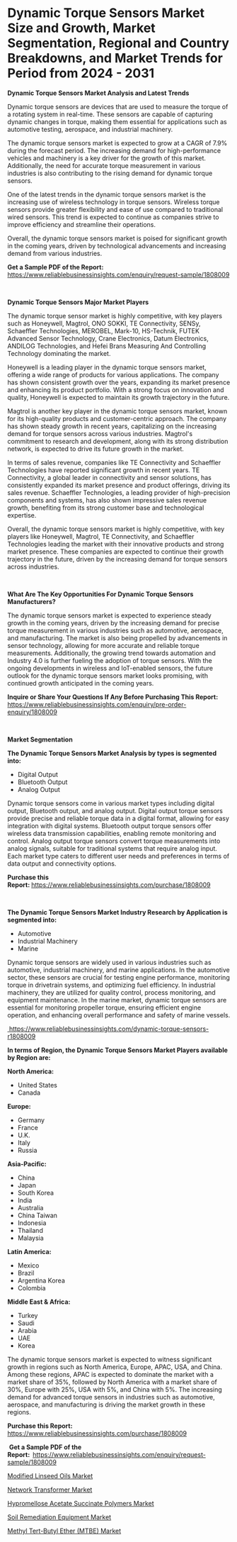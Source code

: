 <p><h1>Dynamic Torque Sensors Market Size and Growth, Market Segmentation, Regional and Country Breakdowns, and Market Trends for Period from 2024 -  2031</h1></p><p><strong>Dynamic Torque Sensors Market Analysis and Latest Trends</strong></p>
<p><p>Dynamic torque sensors are devices that are used to measure the torque of a rotating system in real-time. These sensors are capable of capturing dynamic changes in torque, making them essential for applications such as automotive testing, aerospace, and industrial machinery.</p><p>The dynamic torque sensors market is expected to grow at a CAGR of 7.9% during the forecast period. The increasing demand for high-performance vehicles and machinery is a key driver for the growth of this market. Additionally, the need for accurate torque measurement in various industries is also contributing to the rising demand for dynamic torque sensors.</p><p>One of the latest trends in the dynamic torque sensors market is the increasing use of wireless technology in torque sensors. Wireless torque sensors provide greater flexibility and ease of use compared to traditional wired sensors. This trend is expected to continue as companies strive to improve efficiency and streamline their operations.</p><p>Overall, the dynamic torque sensors market is poised for significant growth in the coming years, driven by technological advancements and increasing demand from various industries.</p></p>
<p><strong>Get a Sample PDF of the Report:&nbsp;</strong> <a href="https://www.reliablebusinessinsights.com/enquiry/request-sample/1808009">https://www.reliablebusinessinsights.com/enquiry/request-sample/1808009</a></p>
<p>&nbsp;</p>
<p><strong>Dynamic Torque Sensors Major Market Players</strong></p>
<p><p>The dynamic torque sensor market is highly competitive, with key players such as Honeywell, Magtrol, ONO SOKKI, TE Connectivity, SENSy, Schaeffler Technologies, MEROBEL, Mark-10, HS-Technik, FUTEK Advanced Sensor Technology, Crane Electronics, Datum Electronics, ANDILOG Technologies, and Hefei Brans Measuring And Controlling Technology dominating the market.</p><p>Honeywell is a leading player in the dynamic torque sensors market, offering a wide range of products for various applications. The company has shown consistent growth over the years, expanding its market presence and enhancing its product portfolio. With a strong focus on innovation and quality, Honeywell is expected to maintain its growth trajectory in the future.</p><p>Magtrol is another key player in the dynamic torque sensors market, known for its high-quality products and customer-centric approach. The company has shown steady growth in recent years, capitalizing on the increasing demand for torque sensors across various industries. Magtrol's commitment to research and development, along with its strong distribution network, is expected to drive its future growth in the market.</p><p>In terms of sales revenue, companies like TE Connectivity and Schaeffler Technologies have reported significant growth in recent years. TE Connectivity, a global leader in connectivity and sensor solutions, has consistently expanded its market presence and product offerings, driving its sales revenue. Schaeffler Technologies, a leading provider of high-precision components and systems, has also shown impressive sales revenue growth, benefiting from its strong customer base and technological expertise.</p><p>Overall, the dynamic torque sensors market is highly competitive, with key players like Honeywell, Magtrol, TE Connectivity, and Schaeffler Technologies leading the market with their innovative products and strong market presence. These companies are expected to continue their growth trajectory in the future, driven by the increasing demand for torque sensors across industries.</p></p>
<p>&nbsp;</p>
<p><strong>What Are The Key Opportunities For Dynamic Torque Sensors Manufacturers?</strong></p>
<p><p>The dynamic torque sensors market is expected to experience steady growth in the coming years, driven by the increasing demand for precise torque measurement in various industries such as automotive, aerospace, and manufacturing. The market is also being propelled by advancements in sensor technology, allowing for more accurate and reliable torque measurements. Additionally, the growing trend towards automation and Industry 4.0 is further fueling the adoption of torque sensors. With the ongoing developments in wireless and IoT-enabled sensors, the future outlook for the dynamic torque sensors market looks promising, with continued growth anticipated in the coming years.</p></p>
<p><strong>Inquire or Share Your Questions If Any Before Purchasing This Report:</strong> <a href="https://www.reliablebusinessinsights.com/enquiry/pre-order-enquiry/1808009">https://www.reliablebusinessinsights.com/enquiry/pre-order-enquiry/1808009</a></p>
<p>&nbsp;</p>
<p><strong>Market Segmentation</strong></p>
<p><strong>The Dynamic Torque Sensors Market Analysis by types is segmented into:</strong></p>
<p><ul><li>Digital Output</li><li>Bluetooth Output</li><li>Analog Output</li></ul></p>
<p><p>Dynamic torque sensors come in various market types including digital output, Bluetooth output, and analog output. Digital output torque sensors provide precise and reliable torque data in a digital format, allowing for easy integration with digital systems. Bluetooth output torque sensors offer wireless data transmission capabilities, enabling remote monitoring and control. Analog output torque sensors convert torque measurements into analog signals, suitable for traditional systems that require analog input. Each market type caters to different user needs and preferences in terms of data output and connectivity options.</p></p>
<p><strong>Purchase this Report:&nbsp;</strong><a href="https://www.reliablebusinessinsights.com/purchase/1808009">https://www.reliablebusinessinsights.com/purchase/1808009</a></p>
<p>&nbsp;</p>
<p><strong>The Dynamic Torque Sensors Market Industry Research by Application is segmented into:</strong></p>
<p><ul><li>Automotive</li><li>Industrial Machinery</li><li>Marine</li></ul></p>
<p><p>Dynamic torque sensors are widely used in various industries such as automotive, industrial machinery, and marine applications. In the automotive sector, these sensors are crucial for testing engine performance, monitoring torque in drivetrain systems, and optimizing fuel efficiency. In industrial machinery, they are utilized for quality control, process monitoring, and equipment maintenance. In the marine market, dynamic torque sensors are essential for monitoring propeller torque, ensuring efficient engine operation, and enhancing overall performance and safety of marine vessels.</p></p>
<p><a href="https://www.reliablebusinessinsights.com/dynamic-torque-sensors-r1808009">&nbsp;https://www.reliablebusinessinsights.com/dynamic-torque-sensors-r1808009</a></p>
<p><strong>In terms of Region, the Dynamic Torque Sensors Market Players available by Region are:</strong></p>
<p>
    <p> <strong> North America: </strong>
        <ul>
            <li>United States</li>
            <li>Canada</li>
        </ul>
        </p> 
    <p> <strong> Europe: </strong>
        <ul>
            <li>Germany</li>
            <li>France</li>
            <li>U.K.</li>
            <li>Italy</li>
            <li>Russia</li>
        </ul>
        </p> 
    <p> <strong> Asia-Pacific: </strong>
        <ul>
            <li>China</li>
            <li>Japan</li>
            <li>South Korea</li>
            <li>India</li>
            <li>Australia</li>
            <li>China Taiwan</li>
            <li>Indonesia</li>
            <li>Thailand</li>
            <li>Malaysia</li>
        </ul>
        </p> 
    <p> <strong> Latin America: </strong>
        <ul>
            <li>Mexico</li>
            <li>Brazil</li>
            <li>Argentina Korea</li>
            <li>Colombia</li>
        </ul>
        </p> 
    <p> <strong> Middle East & Africa: </strong>
        <ul>
            <li>Turkey</li>
            <li>Saudi</li>
            <li>Arabia</li>
            <li>UAE</li>
            <li>Korea</li>
        </ul>
    </p>
    </p>
<p><p>The dynamic torque sensors market is expected to witness significant growth in regions such as North America, Europe, APAC, USA, and China. Among these regions, APAC is expected to dominate the market with a market share of 35%, followed by North America with a market share of 30%, Europe with 25%, USA with 5%, and China with 5%. The increasing demand for advanced torque sensors in industries such as automotive, aerospace, and manufacturing is driving the market growth in these regions.</p></p>
<p><strong>Purchase this Report: </strong><a href="https://www.reliablebusinessinsights.com/purchase/1808009">https://www.reliablebusinessinsights.com/purchase/1808009</a></p>
<p>&nbsp;<strong>Get a Sample PDF of the Report:&nbsp;&nbsp;</strong><a href="https://www.reliablebusinessinsights.com/enquiry/request-sample/1808009">https://www.reliablebusinessinsights.com/enquiry/request-sample/1808009</a></p>
<p><strong></strong></p>
<p><p><a href="https://medium.com/@nathalelly87957/modified-linseed-oils-market-size-share-analysis-growth-trends-forecast-2024-2031-d795e19758df">Modified Linseed Oils Market</a></p><p><a href="https://github.com/brendafegmorris532/Market-Research-Report-List-1/blob/main/network-transformer-market.md">Network Transformer Market</a></p><p><a href="https://medium.com/@carol.alsopr44536/insights-into-the-hypromellose-acetate-succinate-polymers-market-size-which-is-expanding-with-a-8-9-f2a7229208a5">Hypromellose Acetate Succinate Polymers Market</a></p><p><a href="https://github.com/LarryPearsongXXfvf/Market-Research-Report-List-1/blob/main/soil-remediation-equipment-market.md">Soil Remediation Equipment Market</a></p><p><a href="https://medium.com/@rontayewer0/global-methyl-tert-butyl-ether-mtbe-market-sector-types-applications-market-player-strategies-1bf0510bb95a">Methyl Tert-Butyl Ether (MTBE) Market</a></p></p>